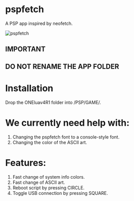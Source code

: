 # pspfetch
A PSP app inspired by neofetch.

![](https://i.imgur.com/P0TnRnB.png "pspfetch")

## IMPORTANT
## DO NOT RENAME THE APP FOLDER

# Installation
Drop the ONEluav4R1 folder into /PSP/GAME/.

# We currently need help with:
1. Changing the pspfetch font to a console-style font.
2. Changing the color of the ASCII art.
   
# Features:
1. Fast change of system info colors.
2. Fast change of ASCII art.
3. Reboot script by pressing CIRCLE.
4. Toggle USB connection by pressing SQUARE.
